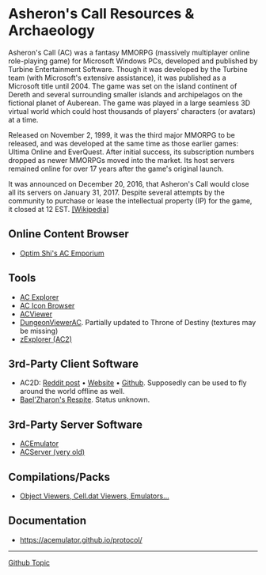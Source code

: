# Asheron's Call Resources & Archaeology

Asheron's Call (AC) was a fantasy MMORPG (massively multiplayer online role-playing game) for Microsoft Windows PCs, developed and published by Turbine Entertainment Software. Though it was developed by the Turbine team (with Microsoft's extensive assistance), it was published as a Microsoft title until 2004. The game was set on the island continent of Dereth and several surrounding smaller islands and archipelagos on the fictional planet of Auberean. The game was played in a large seamless 3D virtual world which could host thousands of players' characters (or avatars) at a time.

Released on November 2, 1999, it was the third major MMORPG to be released, and was developed at the same time as those earlier games: Ultima Online and EverQuest. After initial success, its subscription numbers dropped as newer MMORPGs moved into the market. Its host servers remained online for over 17 years after the game's original launch.

It was announced on December 20, 2016, that Asheron's Call would close all its servers on January 31, 2017. Despite several attempts by the community to purchase or lease the intellectual property (IP) for the game, it closed at 12 EST. [[Wikipedia]](https://en.wikipedia.org/wiki/Asheron%27s_Call)

## Online Content Browser

- [Optim Shi's AC Emporium](http://ac.yotesfan.com/)

## Tools

- [AC Explorer](http://www.zuggsoft.com/ac/ac.htm)
- [AC Icon Browser](http://acasylum.azurewebsites.net/icon_browser.php)
- [ACViewer](https://github.com/ACEmulator/ACViewer)
- [DungeonViewerAC](https://github.com/derandark/DungeonViewerAC). Partially updated to Throne of Destiny (textures may be missing)
- [zExplorer (AC2)](http://www.zuggsoft.com/zexplorer/zexplorerinfo.htm)

## 3rd-Party Client Software

- AC2D: [Reddit post](https://www.reddit.com/r/AsheronsCall/comments/5ksfn6/ac2d_acserver_source_on_github/) • [Website](http://www.akilla.net/ac2d/) • [Github](https://github.com/deregtd/AC2D). Supposedly can be used to fly around the world offline as well.
- [Bael'Zharon's Respite](https://github.com/boardwalk/bzr). Status unknown.

## 3rd-Party Server Software

- [ACEmulator](https://github.com/ACEmulator/ACE)
- [ACServer (very old)](https://github.com/deregtd/ACServer)

## Compilations/Packs

- [Object Viewers, Cell.dat Viewers, Emulators...](https://www.reddit.com/r/AsheronsCall/comments/5ji48x/object_viewers_celldat_viewers_emulators/)

## Documentation

- https://acemulator.github.io/protocol/

---

[Github Topic](https://github.com/topics/asherons-call)
